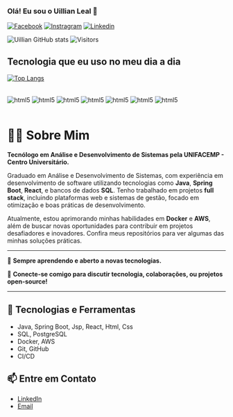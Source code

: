### Olá! Eu sou o Uillian Leal 👋

[![Facebook](https://img.shields.io/badge/Facebook-1877F2?style=for-the-badge&logo=facebook&logoColor=white)](https://www.facebook.com/willian.leal.142/)
[![Instragram](https://img.shields.io/badge/Instagram-E4405F?style=for-the-badge&logo=instagram&logoColor=white)](https://www.instagram.com/uillian_leal/)
[![Linkedin](https://img.shields.io/badge/LinkedIn-0077B5?style=for-the-badge&logo=linkedin&logoColor=white)](linkedin.com/in/uillian-leal-santos-06a897161)

![Uillian GitHub stats](https://github-readme-stats.vercel.app/api?username=Uillianleal&show_icons=true&theme=dark)
![Visitors](https://shields.io/badge/dynamic/json?color=blue&label=Visitors&query=value&url=https://api.countapi.xyz/hit/uillianleal/uillianleal)

## Tecnologia que eu uso no meu dia a dia

[![Top Langs](https://github-readme-stats.vercel.app/api/top-langs/?username=Uillianleal&layout=compact)](https://github.com/anuraghazra/github-readme-stats)

<div style="display: inline_block"><br/>
    <img align="center" alt="html5" src="https://img.shields.io/badge/Java-ED8B00?style=for-the-badge&logo=openjdk&logoColor=white" >
    <img align="center" alt="html5" src="https://img.shields.io/badge/Spring-6DB33F?style=for-the-badge&logo=spring&logoColor=white" >
    <img align="center" alt="html5" src="https://img.shields.io/badge/React-20232A?style=for-the-badge&logo=react&logoColor=61DAFB" >
    <img align="center" alt="html5" src="https://img.shields.io/badge/HTML5-E34F26?style=for-the-badge&logo=html5&logoColor=white" >
    <img align="center" alt="html5" src="https://img.shields.io/badge/CSS3-1572B6?style=for-the-badge&logo=css3&logoColor=white" >
    <img align="center" alt="html5" src="https://img.shields.io/badge/JavaScript-F7DF1E?style=for-the-badge&logo=javascript&logoColor=black" >
    <img align="center" alt="html5" src="https://img.shields.io/badge/TypeScript-007ACC?style=for-the-badge&logo=typescript&logoColor=white" >
</div> <br/>

# 👨‍💻 Sobre Mim

**Tecnólogo em Análise e Desenvolvimento de Sistemas pela UNIFACEMP - Centro Universitário.**

Graduado em Análise e Desenvolvimento de Sistemas, com experiência em desenvolvimento de software utilizando tecnologias como **Java**, **Spring Boot**, **React**, e bancos de dados **SQL**. Tenho trabalhado em projetos **full stack**, incluindo plataformas web e sistemas de gestão, focado em otimização e boas práticas de desenvolvimento.

Atualmente, estou aprimorando minhas habilidades em **Docker** e **AWS**, além de buscar novas oportunidades para contribuir em projetos desafiadores e inovadores. Confira meus repositórios para ver algumas das minhas soluções práticas.

---

🌱 **Sempre aprendendo e aberto a novas tecnologias.**

🔗 **Conecte-se comigo para discutir tecnologia, colaborações, ou projetos open-source!**

---

## 🚀 Tecnologias e Ferramentas

- Java, Spring Boot, Jsp, React, Html, Css
- SQL, PostgreSQL
- Docker, AWS
- Git, GitHub
- CI/CD

## 📫 Entre em Contato

- [LinkedIn](https://www.linkedin.com/in/uillian-leal-santos-06a897161/)
- [Email](willianleal52@hotmail.com)

